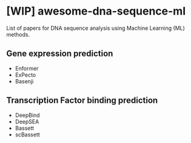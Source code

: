 # [WIP] awesome-dna-sequence-ml
List of papers for DNA sequence analysis using Machine Learning (ML) methods.

## Gene expression prediction
- Enformer
- ExPecto
- Basenji

## Transcription Factor binding prediction
- DeepBind
- DeepSEA
- Bassett
- scBassett
